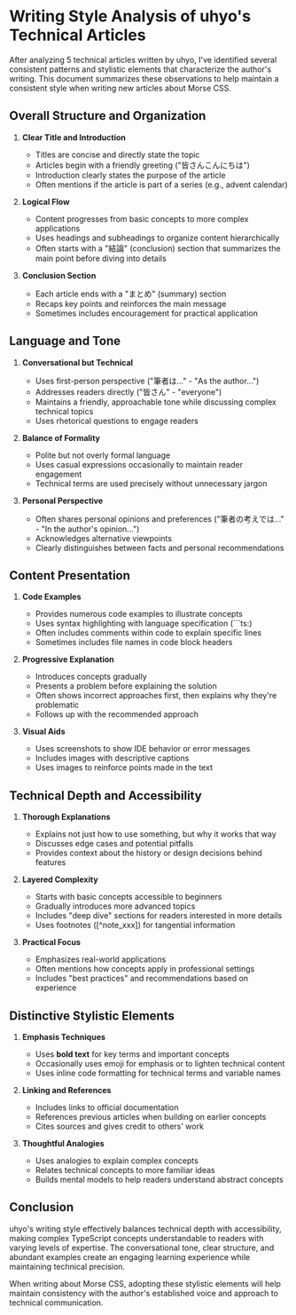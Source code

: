 # Writing Style Analysis of uhyo's Technical Articles

After analyzing 5 technical articles written by uhyo, I've identified several consistent patterns and stylistic elements that characterize the author's writing. This document summarizes these observations to help maintain a consistent style when writing new articles about Morse CSS.

## Overall Structure and Organization

1. **Clear Title and Introduction**

   - Titles are concise and directly state the topic
   - Articles begin with a friendly greeting ("皆さんこんにちは")
   - Introduction clearly states the purpose of the article
   - Often mentions if the article is part of a series (e.g., advent calendar)

2. **Logical Flow**

   - Content progresses from basic concepts to more complex applications
   - Uses headings and subheadings to organize content hierarchically
   - Often starts with a "結論" (conclusion) section that summarizes the main point before diving into details

3. **Conclusion Section**
   - Each article ends with a "まとめ" (summary) section
   - Recaps key points and reinforces the main message
   - Sometimes includes encouragement for practical application

## Language and Tone

1. **Conversational but Technical**

   - Uses first-person perspective ("筆者は..." - "As the author...")
   - Addresses readers directly ("皆さん" - "everyone")
   - Maintains a friendly, approachable tone while discussing complex technical topics
   - Uses rhetorical questions to engage readers

2. **Balance of Formality**

   - Polite but not overly formal language
   - Uses casual expressions occasionally to maintain reader engagement
   - Technical terms are used precisely without unnecessary jargon

3. **Personal Perspective**
   - Often shares personal opinions and preferences ("筆者の考えでは..." - "In the author's opinion...")
   - Acknowledges alternative viewpoints
   - Clearly distinguishes between facts and personal recommendations

## Content Presentation

1. **Code Examples**

   - Provides numerous code examples to illustrate concepts
   - Uses syntax highlighting with language specification (```ts:)
   - Often includes comments within code to explain specific lines
   - Sometimes includes file names in code block headers

2. **Progressive Explanation**

   - Introduces concepts gradually
   - Presents a problem before explaining the solution
   - Often shows incorrect approaches first, then explains why they're problematic
   - Follows up with the recommended approach

3. **Visual Aids**
   - Uses screenshots to show IDE behavior or error messages
   - Includes images with descriptive captions
   - Uses images to reinforce points made in the text

## Technical Depth and Accessibility

1. **Thorough Explanations**

   - Explains not just how to use something, but why it works that way
   - Discusses edge cases and potential pitfalls
   - Provides context about the history or design decisions behind features

2. **Layered Complexity**

   - Starts with basic concepts accessible to beginners
   - Gradually introduces more advanced topics
   - Includes "deep dive" sections for readers interested in more details
   - Uses footnotes ([^note_xxx]) for tangential information

3. **Practical Focus**
   - Emphasizes real-world applications
   - Often mentions how concepts apply in professional settings
   - Includes "best practices" and recommendations based on experience

## Distinctive Stylistic Elements

1. **Emphasis Techniques**

   - Uses **bold text** for key terms and important concepts
   - Occasionally uses emoji for emphasis or to lighten technical content
   - Uses inline code formatting for technical terms and variable names

2. **Linking and References**

   - Includes links to official documentation
   - References previous articles when building on earlier concepts
   - Cites sources and gives credit to others' work

3. **Thoughtful Analogies**
   - Uses analogies to explain complex concepts
   - Relates technical concepts to more familiar ideas
   - Builds mental models to help readers understand abstract concepts

## Conclusion

uhyo's writing style effectively balances technical depth with accessibility, making complex TypeScript concepts understandable to readers with varying levels of expertise. The conversational tone, clear structure, and abundant examples create an engaging learning experience while maintaining technical precision.

When writing about Morse CSS, adopting these stylistic elements will help maintain consistency with the author's established voice and approach to technical communication.
